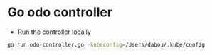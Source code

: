 # Go odo controller

- Run the controller locally

```bash
go run odo-controller.go -kubeconfig=/Users/dabou/.kube/config
```